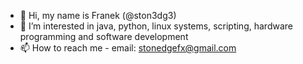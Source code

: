 - 👋 Hi, my name is Franek (@ston3dg3)
- 👀 I’m interested in java, python, linux systems, scripting, hardware programming and software development
- 📫 How to reach me - email: stonedgefx@gmail.com

<!---
ston3dg3/ston3dg3 is a ✨ special ✨ repository because its `README.md` (this file) appears on your GitHub profile.
You can click the Preview link to take a look at your changes.
--->
